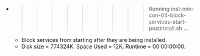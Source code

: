 * >>>>>>>>> Running inst-min-con-04-block-services-start-postinstall.sh ...
  * Block services from starting after they are being installed.
  * Disk size = 774324K. Space Used = 12K. Runtime = 00:00:00:00.
